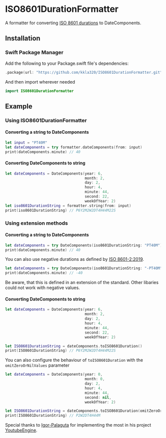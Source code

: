 # ISO8601DurationFormatter

A formatter for converting [ISO 8601 durations](https://en.wikipedia.org/wiki/ISO_8601#Durations) to DateComponents.

## Installation

### Swift Package Manager
Add the following to your Package.swift file's dependencies:
```swift
.package(url: "https://github.com/kkla320/ISO8601DurationFormatter.git", from: "2.0.0")
```
And then import wherever needed
```swift
import ISO8601DurationFormatter
```

## Example

### Using ISO8601DurationFormatter

#### Converting a string to DateComponents
```swift
let input = "PT40M"
let dateComponents = try formatter.dateComponents(from: input)
print(dateComponents.minute) // 40
```

#### Converting DateComponents to string
```swift
let dateComponents = DateComponents(year: 6,
                                    month: 2,
                                    day: 2,
                                    hour: 4,
                                    minute: 44,
                                    second: 22,
                                    weekOfYear: 2)
let iso8601DurationString = formatter.string(from: input)
print(iso8601DurationString) // P6Y2M2W2DT4H44M22S
```

### Using extension methods

#### Converting a string to DateComponents
```swift
let dateComponents = try DateComponents(iso8601DurationString: "PT40M")
print(dateComponents.minute) // 40
```

You can also use negative durations as defined by [ISO 8601-2:2019](https://www.iso.org/standard/70908.html).
```swift
let dateComponents = try DateComponents(iso8601DurationString: "-PT40M")
print(dateComponents.minute) // -40
```
Be aware, that this is defined in an extension of the standard. Other libaries could not work with negative values.

#### Converting DateComponents to string
```swift
let dateComponents = DateComponents(year: 6,
                                    month: 2,
                                    day: 2,
                                    hour: 4,
                                    minute: 44,
                                    second: 22,
                                    weekOfYear: 2)

let ISO8601DurationString = dateComponents.toISO8601Duration()
print(ISO8601DurationString) // P6Y2M2W2DT4H44M22S
```

You can also configure the behaviour of `toISO8601Duration` with the `omitZeroOrNilValues` parameter

```swift
let dateComponents = DateComponents(year: 0,
                                    month: 0,
                                    day: 2,
                                    hour: 4,
                                    minute: 44,
                                    second: nil,
                                    weekOfYear: 2)

let ISO8601DurationString = dateComponents.toISO8601Duration(omitZeroOrNilValues: true)
print(ISO8601DurationString) // P2W2DT4H44M
```

Special thanks to [Igor-Palaguta](https://github.com/Igor-Palaguta) for implementing the most in his project [YoutubeEngine](https://github.com/Igor-Palaguta/YoutubeEngine).

